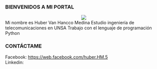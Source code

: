 ### BIENVENIDOS A MI PORTAL
<center><img src="https://wallpaperaccess.com/full/3959399.jpg"></center>
Mi nombre es Huber Van Hancco Medina  
Estudio ingeniería de telecomunicaciones en UNSA 
Trabajo con el lenguaje de programación Python 

### CONTÁCTAME
Facebook: https://web.facebook.com/huber.HM.5  
Linkedin: 
<!--
**Huber-Van/Huber-Van** is a ✨ _special_ ✨ repository because its `README.md` (this file) appears on your GitHub profile.

Here are some ideas to get you started:

### Información
Mi nombre es Huber Van Hancco Medina, actualmente estudio ingenieria en telecomunicaciones en la universidad nacional de san Agustin de Arequipa.
Soy analista de datos, actualemte 

### My Public Profile 😄👋
🔭⚡😅😇😉😊🙂🙃😋😍🥰😘😗😙😚😜😝😛🤑😎🤓🧐🤠🥳🤡😏😒🙄🤨🤔🤫🤗💤😈👿👹👻💀☠👽🤖😺😻😿
# ![https://IISOOS.com](https://i.ibb.co/8cWbwvd/sssssss.png) Hello, my name is Ismael Rodriguez
### Future telecommunications engineer, now I am studying the same career
### In this space I am putting my practices and my experience little by little, such as handling Linux, Python (Spyder and Jupyter Notebook)
## A little bit about me:

## I am studying at the National University of San Agustín de Arequipa, I am in the 2nd year, third semester.
![https://github.com/iisoos](https://i.ibb.co/0hX9H2D/bannerr.png)
[![YouTube Channel](https://img.shields.io/youtube/channel/subscribers/UCxPD7bsocoAMq8Dj18kmGyQ?style=social)](https://www.youtube.com/channel/UC9LZX_o0jwcUkDBq10KvMOw)
[![Discord](https://img.shields.io/discord/729672926432985098?style=social&label=Discord&logo=discord)](https://discord.gg/gpMC8Wej)
[![Twitter Follow](https://img.shields.io/twitter/follow/IISOOSS?style=social)](https://twitter.com/IISOOSS)
![GitHub Followers](https://img.shields.io/github/followers/iisoos?style=social)
## Skills:
[![MIO](https://img.shields.io/badge/ISOS-69C9D0?style=for-the-badge&logo=Color=white&labelColor=101010)]()
[![Android](https://img.shields.io/badge/Android-3DDC84?style=for-the-badge&logo=android&logoColor=white&labelColor=101010)]()
[![Android_Studio](https://img.shields.io/badge/Android_Studio-FA7343?style=for-the-badge&logo=android-studio&logoColor=white&labelColor=101010)]()
[![MIO](https://img.shields.io/badge/ISOS-69C9D0?style=for-the-badge&logo=huawei&logoColor=white&labelColor=101010)]()
</br>
[![Python](https://img.shields.io/badge/python-1575F9?style=for-the-badge&logo=python&logoColor=white&labelColor=101010)]()
[![LINUX](https://img.shields.io/badge/lINUX-232F3E?style=for-the-badge&logo=LINUX&logoColor=white&labelColor=101010)]()
[![Jupyter Notebook](https://img.shields.io/badge/Jupyter_Notebook-F7DF1E?style=for-the-badge&logo=jupyter&logoColor=white&labelColor=101010)]()
[![Spyder](https://img.shields.io/badge/Spyder-FF0000?style=for-the-badge&logo=spyder-IDE&logoColor=white&labelColor=101010)]()
</br>
And more...

## Find me at:

[![YouTube](https://img.shields.io/badge/YouTube-ISOS_by_Ismael_Rodriguez-FF0000?style=for-the-badge&logo=youtube&logoColor=white&labelColor=101010)](https://www.youtube.com/channel/UC9LZX_o0jwcUkDBq10KvMOw)
[![Discord](https://img.shields.io/badge/Discord-ISOS-5865F2?style=for-the-badge&logo=discord&logoColor=white&labelColor=101010)](https://discord.gg/gpMC8Wej)
</br>
[![Twitter](https://img.shields.io/badge/Twitter-@IISOOSS-1DA1F2?style=for-the-badge&logo=twitter&logoColor=white&labelColor=101010)](https://twitter.com/IISOOSS)
[![Instagram](https://img.shields.io/badge/Instagram-@ISOS-E4405F?style=for-the-badge&logo=instagram&logoColor=white&labelColor=101010)](https://www.instagram.com/is_os_/)
[![Facebook](https://img.shields.io/badge/Facebook-@Ismael-1877F2?style=for-the-badge&logo=facebook&logoColor=white&labelColor=101010)](https://www.facebook.com/profile.php?id=100013488942067)
</br>
[![LinkedIn](https://img.shields.io/badge/LinkedIn-Ismael_Rodriguez-0077B5?style=for-the-badge&logo=linkedin&logoColor=white&labelColor=101010)]( https://www.linkedin.com/in/ismael-oscar-rodriguez-cruz-401446243/)
